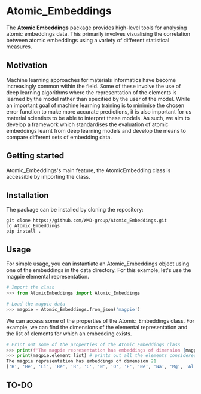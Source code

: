 Atomic_Embeddings
====

The **Atomic Embeddings** package provides high-level tools for analysing atomic 
embeddings data. This primarily involves visualising the correlation between 
atomic embeddings using a variety of different statistical measures.

Motivation
--------

Machine learning approaches for materials informatics have become increasingly 
common within the field. Some of these involve the use of deep learning 
algorithms where the representation of the elements is learned by the model 
rather than specified by the user of the model. While an important goal of 
machine learning training is to minimise the chosen error function to make more 
accurate predictions, it is also important for us material scientists to be able 
to interpret these models. As such, we aim to develop a framework which 
standardises the evaluation of atomic embeddings learnt from deep learning models 
and develop the means to compare different sets of embedding data.

Getting started
--------
Atomic_Embeddings's main feature, the AtomicEmbedding class is accessible by 
importing the class.

Installation
--------
The package can be installed by cloning the repository:

```
git clone https://github.com/WMD-group/Atomic_Embeddings.git
cd Atomic_Embeddings
pip install .
```
Usage
--------
For simple usage, you can instantiate an Atomic_Embeddings object using one of the embeddings in the data directory. For this example, let's use the magpie elemental representation.

```python
# Import the class
>>> from AtomicEmbeddings import Atomic_Embeddings

# Load the magpie data
>>> magpie = Atomic_Embeddings.from_json('magpie')
```

We can access some of the properties of the Atomic_Embeddings class. For example, we can find the dimensions of the elemental representation and the list of elements for which an embedding exists.
```python
# Print out some of the properties of the Atomic_Embeddings class
>>> print(f'The magpie representation has embeddings of dimension {magpie.dim}') 
>>> print(magpie.element_list) # prints out all the elements considered for this representation
The magpie representation has embeddings of dimension 21
['H', 'He', 'Li', 'Be', 'B', 'C', 'N', 'O', 'F', 'Ne', 'Na', 'Mg', 'Al', 'Si', 'P', 'S', 'Cl', 'Ar', 'K', 'Ca', 'Sc', 'Ti', 'V', 'Cr', 'Mn', 'Fe', 'Co', 'Ni', 'Cu', 'Zn', 'Ga', 'Ge', 'As', 'Se', 'Br', 'Kr', 'Rb', 'Sr', 'Y', 'Zr', 'Nb', 'Mo', 'Tc', 'Ru', 'Rh', 'Pd', 'Ag', 'Cd', 'In', 'Sn', 'Sb', 'Te', 'I', 'Xe', 'Cs', 'Ba', 'La', 'Ce', 'Pr', 'Nd', 'Pm', 'Sm', 'Eu', 'Gd', 'Tb', 'Dy', 'Ho', 'Er', 'Tm', 'Yb', 'Lu', 'Hf', 'Ta', 'W', 'Re', 'Os', 'Ir', 'Pt', 'Au', 'Hg', 'Tl', 'Pb', 'Bi', 'Po', 'At', 'Rn', 'Fr', 'Ra', 'Ac', 'Th', 'Pa', 'U', 'Np', 'Pu', 'Am', 'Cm', 'Bk']
```

TO-DO
--------

